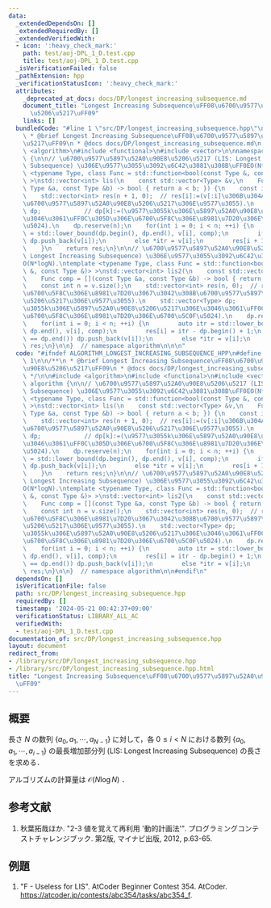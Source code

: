 ```yaml
---
data:
  _extendedDependsOn: []
  _extendedRequiredBy: []
  _extendedVerifiedWith:
  - icon: ':heavy_check_mark:'
    path: test/aoj-DPL_1_D.test.cpp
    title: test/aoj-DPL_1_D.test.cpp
  _isVerificationFailed: false
  _pathExtension: hpp
  _verificationStatusIcon: ':heavy_check_mark:'
  attributes:
    _deprecated_at_docs: docs/DP/longest_increasing_subsequence.md
    document_title: "Longest Increasing Subsequence\uFF08\u6700\u9577\u5897\u52A0\u90E8\
      \u5206\u5217\uFF09"
    links: []
  bundledCode: "#line 1 \"src/DP/longest_increasing_subsequence.hpp\"\n\n\n\n/**\n\
    \ * @brief Longest Increasing Subsequence\uFF08\u6700\u9577\u5897\u52A0\u90E8\u5206\
    \u5217\uFF09\n * @docs docs/DP/longest_increasing_subsequence.md\n */\n\n#include\
    \ <algorithm>\n#include <functional>\n#include <vector>\n\nnamespace algorithm\
    \ {\n\n// \u6700\u9577\u5897\u52A0\u90E8\u5206\u5217 (LIS: Longest Increasing\
    \ Subsequence) \u306E\u9577\u3055\u3092\u6C42\u3081\u308B\uFF0EO(N*logN).\ntemplate\
    \ <typename Type, class Func = std::function<bool(const Type &, const Type &)>\
    \ >\nstd::vector<int> lis(\n    const std::vector<Type> &v,\n    Func comp = [](const\
    \ Type &a, const Type &b) -> bool { return a < b; }) {\n    const int n = v.size();\n\
    \    std::vector<int> res(n + 1, 0);  // res[i]:=(v[:i]\u306B\u304A\u3051\u308B\
    \u6700\u9577\u5897\u52A0\u90E8\u5206\u5217\u306E\u9577\u3055).\n    std::vector<Type>\
    \ dp;            // dp[k]:=(\u9577\u3055k\u306E\u5897\u52A0\u90E8\u5206\u5217\u306E\
    \u3046\u3061\uFF0C\u305D\u306E\u6700\u5F8C\u306E\u8981\u7D20\u306E\u6700\u5C0F\
    \u5024).\n    dp.reserve(n);\n    for(int i = 0; i < n; ++i) {\n        auto itr\
    \ = std::lower_bound(dp.begin(), dp.end(), v[i], comp);\n        if(itr == dp.end())\
    \ dp.push_back(v[i]);\n        else *itr = v[i];\n        res[i + 1] = dp.size();\n\
    \    }\n    return res;\n}\n\n// \u6700\u9577\u5897\u52A0\u90E8\u5206\u5217 (LIS:\
    \ Longest Increasing Subsequence) \u306E\u9577\u3055\u3092\u6C42\u3081\u308B\uFF0E\
    O(N*logN).\ntemplate <typename Type, class Func = std::function<bool(const Type\
    \ &, const Type &)> >\nstd::vector<int> lis2(\n    const std::vector<Type> &v,\n\
    \    Func comp = [](const Type &a, const Type &b) -> bool { return a < b; }) {\n\
    \    const int n = v.size();\n    std::vector<int> res(n, 0);  // res[i]:=(v[i]\u304C\
    \u6700\u5F8C\u306E\u8981\u7D20\u3067\u3042\u308B\u6700\u9577\u5897\u52A0\u90E8\
    \u5206\u5217\u306E\u9577\u3055).\n    std::vector<Type> dp;        // dp[k]:=(\u9577\
    \u3055k\u306E\u5897\u52A0\u90E8\u5206\u5217\u306E\u3046\u3061\uFF0C\u305D\u306E\
    \u6700\u5F8C\u306E\u8981\u7D20\u306E\u6700\u5C0F\u5024).\n    dp.reserve(n);\n\
    \    for(int i = 0; i < n; ++i) {\n        auto itr = std::lower_bound(dp.begin(),\
    \ dp.end(), v[i], comp);\n        res[i] = itr - dp.begin() + 1;\n        if(itr\
    \ == dp.end()) dp.push_back(v[i]);\n        else *itr = v[i];\n    }\n    return\
    \ res;\n}\n\n}  // namespace algorithm\n\n\n"
  code: "#ifndef ALGORITHM_LONGEST_INCREASING_SUBSEQUENCE_HPP\n#define ALGORITHM_LONGEST_INCREASING_SUBSEQUENCE_HPP\
    \ 1\n\n/**\n * @brief Longest Increasing Subsequence\uFF08\u6700\u9577\u5897\u52A0\
    \u90E8\u5206\u5217\uFF09\n * @docs docs/DP/longest_increasing_subsequence.md\n\
    \ */\n\n#include <algorithm>\n#include <functional>\n#include <vector>\n\nnamespace\
    \ algorithm {\n\n// \u6700\u9577\u5897\u52A0\u90E8\u5206\u5217 (LIS: Longest Increasing\
    \ Subsequence) \u306E\u9577\u3055\u3092\u6C42\u3081\u308B\uFF0EO(N*logN).\ntemplate\
    \ <typename Type, class Func = std::function<bool(const Type &, const Type &)>\
    \ >\nstd::vector<int> lis(\n    const std::vector<Type> &v,\n    Func comp = [](const\
    \ Type &a, const Type &b) -> bool { return a < b; }) {\n    const int n = v.size();\n\
    \    std::vector<int> res(n + 1, 0);  // res[i]:=(v[:i]\u306B\u304A\u3051\u308B\
    \u6700\u9577\u5897\u52A0\u90E8\u5206\u5217\u306E\u9577\u3055).\n    std::vector<Type>\
    \ dp;            // dp[k]:=(\u9577\u3055k\u306E\u5897\u52A0\u90E8\u5206\u5217\u306E\
    \u3046\u3061\uFF0C\u305D\u306E\u6700\u5F8C\u306E\u8981\u7D20\u306E\u6700\u5C0F\
    \u5024).\n    dp.reserve(n);\n    for(int i = 0; i < n; ++i) {\n        auto itr\
    \ = std::lower_bound(dp.begin(), dp.end(), v[i], comp);\n        if(itr == dp.end())\
    \ dp.push_back(v[i]);\n        else *itr = v[i];\n        res[i + 1] = dp.size();\n\
    \    }\n    return res;\n}\n\n// \u6700\u9577\u5897\u52A0\u90E8\u5206\u5217 (LIS:\
    \ Longest Increasing Subsequence) \u306E\u9577\u3055\u3092\u6C42\u3081\u308B\uFF0E\
    O(N*logN).\ntemplate <typename Type, class Func = std::function<bool(const Type\
    \ &, const Type &)> >\nstd::vector<int> lis2(\n    const std::vector<Type> &v,\n\
    \    Func comp = [](const Type &a, const Type &b) -> bool { return a < b; }) {\n\
    \    const int n = v.size();\n    std::vector<int> res(n, 0);  // res[i]:=(v[i]\u304C\
    \u6700\u5F8C\u306E\u8981\u7D20\u3067\u3042\u308B\u6700\u9577\u5897\u52A0\u90E8\
    \u5206\u5217\u306E\u9577\u3055).\n    std::vector<Type> dp;        // dp[k]:=(\u9577\
    \u3055k\u306E\u5897\u52A0\u90E8\u5206\u5217\u306E\u3046\u3061\uFF0C\u305D\u306E\
    \u6700\u5F8C\u306E\u8981\u7D20\u306E\u6700\u5C0F\u5024).\n    dp.reserve(n);\n\
    \    for(int i = 0; i < n; ++i) {\n        auto itr = std::lower_bound(dp.begin(),\
    \ dp.end(), v[i], comp);\n        res[i] = itr - dp.begin() + 1;\n        if(itr\
    \ == dp.end()) dp.push_back(v[i]);\n        else *itr = v[i];\n    }\n    return\
    \ res;\n}\n\n}  // namespace algorithm\n\n#endif\n"
  dependsOn: []
  isVerificationFile: false
  path: src/DP/longest_increasing_subsequence.hpp
  requiredBy: []
  timestamp: '2024-05-21 00:42:37+09:00'
  verificationStatus: LIBRARY_ALL_AC
  verifiedWith:
  - test/aoj-DPL_1_D.test.cpp
documentation_of: src/DP/longest_increasing_subsequence.hpp
layout: document
redirect_from:
- /library/src/DP/longest_increasing_subsequence.hpp
- /library/src/DP/longest_increasing_subsequence.hpp.html
title: "Longest Increasing Subsequence\uFF08\u6700\u9577\u5897\u52A0\u90E8\u5206\u5217\
  \uFF09"
---
```

## 概要

長さ $N$ の数列 $\lbrace a_0, a_1, \cdots, a_{N-1} \rbrace$ に対して，各 $0 \leq i < N$ における数列 $\lbrace a_0, a_1, \cdots, a_{i-1} \rbrace$ の最長増加部分列 (LIS: Longest Increasing Subsequence) の長さを求める．

アルゴリズムの計算量は $\mathcal{O}(N \log N)$ ．


## 参考文献

1. 秋葉拓哉ほか. "2-3 値を覚えて再利用 '動的計画法'". プログラミングコンテストチャレンジブック. 第2版, マイナビ出版, 2012, p.63-65.


## 例題

1. "F - Useless for LIS". AtCoder Beginner Contest 354. AtCoder. <https://atcoder.jp/contests/abc354/tasks/abc354_f>.
